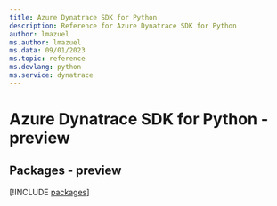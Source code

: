 ```yaml
---
title: Azure Dynatrace SDK for Python
description: Reference for Azure Dynatrace SDK for Python
author: lmazuel
ms.author: lmazuel
ms.data: 09/01/2023
ms.topic: reference
ms.devlang: python
ms.service: dynatrace
---
```

# Azure Dynatrace SDK for Python - preview
## Packages - preview
[!INCLUDE [packages](dynatrace-index.md)]